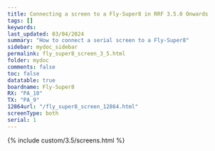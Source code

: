 ```yaml
---
title: Connecting a screen to a Fly-Super8 in RRF 3.5.0 Onwards
tags: []
keywords: 
last_updated: 03/04/2024
summary: "How to connect a serial screen to a Fly-Super8"
sidebar: mydoc_sidebar
permalink: fly_super8_screen_3_5.html
folder: mydoc
comments: false
toc: false
datatable: true
boardname: Fly-Super8
RX: "PA_10"
TX: "PA_9"
12864url: "/fly_super8_screen_12864.html"
screenType: both
serial: 1
---
```


{% include custom/3.5/screens.html %}
